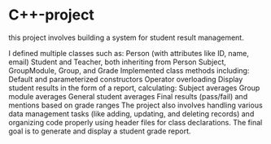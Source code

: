 # C++-project
this project involves building a system for student result management.

I defined multiple classes such as:
Person (with attributes like ID, name, email)
Student and Teacher, both inheriting from Person
Subject, GroupModule, Group, and Grade
Implemented class methods including:
Default and parameterized constructors
Operator overloading
Display student results in the form of a report, calculating:
Subject averages
Group module averages
General student averages
Final results (pass/fail) and mentions based on grade ranges
The project also involves handling various data management tasks (like adding, updating, and deleting records) and organizing code properly using header files for class declarations. 
The final goal is to generate and display a student grade report.
